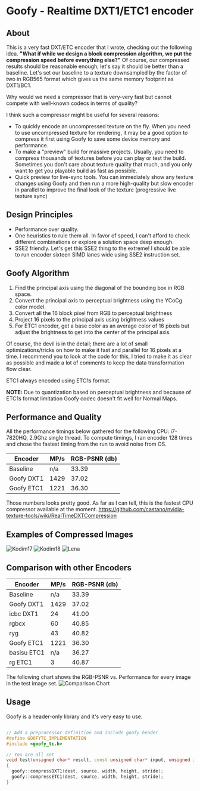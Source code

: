 # Goofy - Realtime DXT1/ETC1 encoder

## About

This is a very fast DXT/ETC encoder that I wrote, checking out the following idea. **"What if while we design a block compression algorithm, we put the compression speed before everything else?"**
Of course, our compressed results should be reasonable enough; let's say it should be better than a baseline.
Let's set our baseline to a texture downsampled by the factor of two in RGB565 format which gives us the same memory footprint as DXT1/BC1.

Why would we need a compressor that is very-very fast but cannot compete with well-known codecs in terms of quality?

I think such a compressor might be useful for several reasons:
- To quickly encode an uncompressed texture on the fly. When you need to use uncompressed texture for rendering, it may be a good option to compress it first using Goofy to save some device memory and performance.
- To make a "preview" build for massive projects. Usually, you need to compress thousands of textures before you can play or test the  build. Sometimes you don't care about texture quality that much, and you only want to get you playable build as fast as possible.
- Quick preview for live-sync tools. You can immediately show any texture changes using Goofy and then run a more high-quality but slow encoder in parallel to improve the final look of the texture (progressive live texture sync)

## Design Principles

- Performance over quality.
- One heuristics to rule them all. In favor of speed, I can't afford to check different combinations or explore a solution space deep enough.
- SSE2 friendly. Let's get this SSE2 thing to the extreme! I should be able to run encoder sixteen SIMD lanes wide using SSE2 instruction set.

## Goofy Algorithm

1. Find the principal axis using the diagonal of the bounding box in RGB space.
2. Convert the principal axis to perceptual brightness using the YCoCg color model.
3. Convert all the 16 block pixel from RGB to perceptual brightness
4. Project 16 pixels to the principal axis using brightness values
5. For ETC1 encoder, get a base color as an average color of 16 pixels but adjust the brightness to get into the center of the principal axis.

Of course, the devil is in the detail; there are a lot of small optimizations/tricks on how to make it fast
and parallel for 16 pixels at a time. I recommend you to look at the code for this, I tried to make it as
clear as possible and made a lot of comments to keep the data transformation flow clear.

ETC1 always encoded using ETC1s format.


**NOTE:** Due to quantization based on perceptual brightness and because of ETC1s format limitation Goofy codec doesn't fit well for Normal Maps.

## Performance and Quality

All the performance timings below gathered for the following CPU: i7-7820HQ, 2.9Ghz single thread.
To compute timings, I ran encoder 128 times and chose the fastest timing from the run to avoid noise from OS.

Encoder | MP/s | RGB-PSNR (db)
--- | --- | ---
Baseline | n/a | 33.39 
Goofy DXT1 | 1429 | 37.02
Goofy ETC1 | 1221 | 36.30

Those numbers looks pretty good. As far as I can tell, this is the fastest CPU compressor available at the moment.
https://github.com/castano/nvidia-texture-tools/wiki/RealTimeDXTCompression

## Examples of Compressed Images

![Kodim17](https://raw.githubusercontent.com/SergeyMakeev/goofy/master/Images/kodim17_sample.png)
![Kodim18](https://raw.githubusercontent.com/SergeyMakeev/goofy/master/Images/kodim18_sample.png)
![Lena](https://raw.githubusercontent.com/SergeyMakeev/goofy/master/Images/lena_sample.png)

## Comparison with other Encoders

Encoder | MP/s | RGB-PSNR (db)
--- | --- | ---
Baseline | n/a | 33.39 
Goofy DXT1 | 1429 | 37.02
icbc DXT1 | 24 | 41.00
rgbcx | 60 | 40.85
ryg | 43 | 40.82
Goofy ETC1 | 1221 | 36.30
basisu ETC1 | n/a | 36.27
rg ETC1 | 3 | 40.87

The following chart shows the RGB-PSNR vs. Performance for every image in the test image set.
![Comparison Chart](https://raw.githubusercontent.com/SergeyMakeev/goofy/master/Images/comparison_chart.png)

## Usage

Goofy is a header-only library and it's very easy to use.

```cpp

// Add a preprocessor definition and include goofy header
#define GOOFYTC_IMPLEMENTATION
#include <goofy_tc.h>

// You are all set
void test(unsigned char* result, const unsigned char* input, unsigned int width, unsigned int height, unsigned int stride)
{
  goofy::compressDXT1(dest, source, width, height, stride);
  goofy::compressETC1(dest, source, width, height, stride);
}

```


